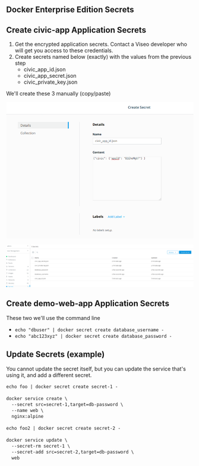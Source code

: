 ## Docker Enterprise Edition Secrets

## Create civic-app Application Secrets

1. Get the encrypted application secrets. Contact a Viseo developer who will get you access to these credentials.
2. Create secrets named below (exactly) with the values from the previous step
    - civic_app_id.json
    - civic_app_secret.json
    - civic_private_key.json

We'll create these 3 manually (copy/paste)

![Docker Secrets](images/create_secret.png)

![Docker Secrets](images/secrets.png)

## Create demo-web-app Application Secrets

These two we'll use the command line

- `echo "dbuser" | docker secret create database_username -`
- `echo "abc123xyz" | docker secret create database_password -`

## Update Secrets (example)

You cannot update the secret itself, but you can update the service that's using it, and add a different secret.


```
echo foo | docker secret create secret-1 -

docker service create \
  --secret src=secret-1,target=db-password \
  --name web \
  nginx:alpine

echo foo2 | docker secret create secret-2 -

docker service update \
  --secret-rm secret-1 \
  --secret-add src=secret-2,target=db-password \
  web
```
